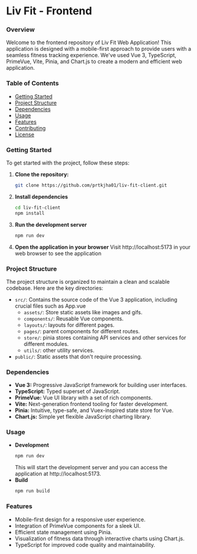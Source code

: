 # Liv Fit - Frontend

### Overview

Welcome to the frontend repository of Liv Fit Web Application! This application is designed with a mobile-first approach to provide users with a seamless fitness tracking experience. We've used Vue 3, TypeScript, PrimeVue, Vite, Pinia, and Chart.js to create a modern and efficient web application.

### Table of Contents

- [Getting Started](#getting-started)
- [Project Structure](#project-structure)
- [Dependencies](#dependencies)
- [Usage](#usage)
- [Features](#features)
- [Contributing](#contributing)
- [License](#license)

### Getting Started

To get started with the project, follow these steps:

1. **Clone the repository:**
   ```bash
   git clone https://github.com/prtkjha01/liv-fit-client.git
   ```
2. **Install dependencies**
   ```bash
   cd liv-fit-client
   npm install
   ```
3. **Run the development server**
   ```bash
   npm run dev
   ```
4. **Open the application in your browser**
   Visit http://localhost:5173 in your web browser to see the application

### Project Structure

The project structure is organized to maintain a clean and scalable codebase. Here are the key directories:

- `src/`: Contains the source code of the Vue 3 application, including crucial files such as App.vue
  - `assets/`: Store static assets like images and gifs.
  - `components/`: Reusable Vue components.
  - `layouts/`: layouts for different pages.
  - `pages/`: parent components for different routes.
  - `store/`: pinia stores containing API services and other services for different modules.
  - `utils/`: other utility services.
- `public/`: Static assets that don't require processing.

### Dependencies

- **Vue 3:** Progressive JavaScript framework for building user interfaces.
- **TypeScript:** Typed superset of JavaScript.
- **PrimeVue:** Vue UI library with a set of rich components.
- **Vite:** Next-generation frontend tooling for faster development.
- **Pinia:** Intuitive, type-safe, and Vuex-inspired state store for Vue.
- **Chart.js:** Simple yet flexible JavaScript charting library.

### Usage

- **Development**
  ```bash
  npm run dev
  ```
  This will start the development server and you can access the application at http://localhost:5173.
- **Build**
  ```bash
  npm run build
  ```

### Features

- Mobile-first design for a responsive user experience.
- Integration of PrimeVue components for a sleek UI.
- Efficient state management using Pinia.
- Visualization of fitness data through interactive charts using Chart.js.
- TypeScript for improved code quality and maintainability.
